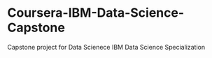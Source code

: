 # Coursera-IBM-Data-Science-Capstone
 Capstone project for Data Scienece IBM Data Science Specialization 
